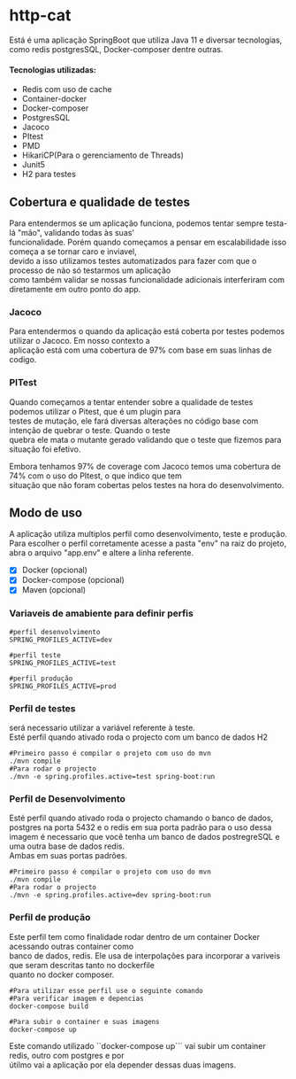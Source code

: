 # http-cat
  Está é uma aplicação SpringBoot que utiliza Java 11 e diversar tecnologias, como redis
postgresSQL, Docker-composer dentre outras.
#### Tecnologias utilizadas:  
 - Redis com uso de cache
 - Container-docker
 - Docker-composer
 - PostgresSQL
 - Jacoco
 - PItest
 - PMD
 - HikariCP(Para o gerenciamento de Threads)
 - Junit5
 - H2 para testes
## Cobertura e qualidade de testes
Para entendermos se um aplicação funciona, podemos tentar sempre testa-lá "mão", validando todas às suas'       
funcionalidade. Porém quando começamos a pensar em escalabilidade isso começa a se tornar caro e inviavel,      
devido a isso utilizamos testes automatizados para fazer com que o processo de não só testarmos um aplicação        
como também validar se nossas funcionalidade adicionais interferiram com diretamente em outro ponto do app.

 ### Jacoco
Para entendermos o quando da aplicação está coberta por testes podemos utilizar o Jacoco. Em nosso contexto a       
aplicação está com uma cobertura de 97% com base em suas linhas de codigo.

 ### PITest
Quando começamos a tentar entender sobre a qualidade de testes podemos utilizar o Pitest, que é um plugin para      
testes de mutação, ele fará diversas alterações no código base com intenção de quebrar o teste. Quando o teste      
quebra ele mata o mutante gerado validando que o teste que fizemos para situação foi efetivo.

Embora tenhamos 97% de coverage com Jacoco temos uma cobertura de 74% com o uso do PItest, o que indico que tem         
situação que não foram cobertas pelos testes na hora do desenvolvimento. 

## Modo de uso
A aplicação utiliza multiplos perfil como desenvolvimento, teste e produção.        
Para escolher o perfil corretamente acesse a pasta "env" na raiz do projeto,        abra  o arquivo "app.env" e altere a linha referente.

 - [x] Docker (opcional)
 - [x] Docker-compose (opcional)
 - [x] Maven (opcional)
 ### Variaveis de amabiente para definir perfis
```
#perfil desenvolvimento
SPRING_PROFILES_ACTIVE=dev

#perfil teste
SPRING_PROFILES_ACTIVE=test

#perfil produção
SPRING_PROFILES_ACTIVE=prod
```
### Perfil de testes 

será necessario utilizar a variável referente à teste.      
Esté perfil quando ativado roda o projecto com um banco de dados H2
```
#Primeiro passo é compilar o projeto com uso do mvn
./mvn compile
#Para rodar o projecto
./mvn -e spring.profiles.active=test spring-boot:run
```      
### Perfil de Desenvolvimento
Esté perfil quando ativado roda o projecto chamando o banco de dados,       postgres na porta 5432 e o redis em sua porta padrão
para o uso dessa imagem é necessario que você tenha um banco de dados postregreSQL e uma outra base de dados redis.     
Ambas em suas portas padrões.
```
#Primeiro passo é compilar o projeto com uso do mvn
./mvn compile
#Para rodar o projecto
./mvn -e spring.profiles.active=dev spring-boot:run
```      
### Perfil de produção
Este perfil tem como finalidade rodar dentro de um container Docker acessando outras container como         
banco de dados, redis. Ele usa de interpolações para incorporar a variveis que seram descritas tanto no dockerfile      
quanto no docker composer.
```
#Para utilizar esse perfil use o seguinte comando
#Para verificar imagem e depencias
docker-compose build

#Para subir o container e suas imagens
docker-compose up
```
Este comando utilizado ``docker-compose up``` vai subir um container redis, outro com postgres e por        
útilmo vai a aplicação por ela depender dessas duas imagens. 
  